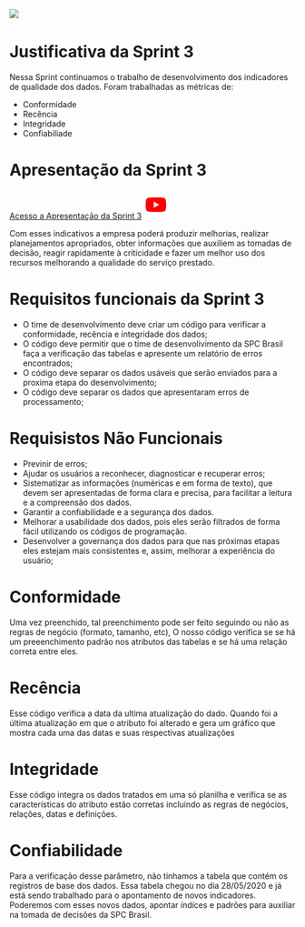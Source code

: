 ![](https://github.com/marciosousa4/projeto-integrador/blob/master/Sprint%203/sprint%203.jpg?raw=true)
# Justificativa da Sprint 3
Nessa Sprint continuamos o trabalho de desenvolvimento dos indicadores de qualidade dos dados. Foram trabalhadas as métricas de:
* Conformidade
* Recência  
* Integridade
* Confiabiliade

# Apresentação da Sprint 3
[Acesso a Apresentação da Sprint 3](https://youtu.be/8tHugKaUIFg)<img src="https://raw.githubusercontent.com/marciosousa4/projeto-integrador/1187733de59909b469e1f261c4219da7e665232e/download%20you%20tube.png" width="50" height="50" /> 



Com esses indicativos a empresa poderá produzir melhorias, realizar planejamentos apropriados, 
obter informações que auxiliem as tomadas de decisão, reagir rapidamente à criticidade e 
fazer um melhor uso dos recursos melhorando a qualidade do serviço prestado.

# Requisitos funcionais da Sprint 3
* O time de desenvolvimento deve criar um código para verificar a conformidade, recência e integridade dos dados;
* O código deve permitir que o time de desenvolivimento da SPC Brasil faça a verificação das tabelas e apresente um relatório de erros encontrados;
* O código deve separar os dados usáveis que serão enviados para a proxima etapa do desenvolvimento;
* O código deve separar os dados que apresentaram erros de processamento;

# Requisistos Não Funcionais
* Previnir de erros;
* Ajudar os usuários a reconhecer, diagnosticar e recuperar erros;
* Sistematizar as informações (numéricas e em forma de texto), que devem ser apresentadas de forma clara e precisa, para facilitar a leitura e a compreensão dos dados.
* Garantir a confiabilidade e a segurança dos dados.
* Melhorar a usabilidade dos dados, pois eles serão filtrados de forma fácil utilizando os códigos de programação.
* Desenvolver a governança dos dados para que nas próximas etapas eles estejam mais consistentes e, assim, melhorar a experiência do usuário;


# Conformidade 

Uma vez preenchido, tal preenchimento pode ser feito seguindo ou não as regras de negócio (formato, tamanho, etc),
O nosso código verifica se se há um preeenchimento padrão nos atributos das tabelas e se há uma relação correta entre eles. 

# Recência 
Esse código verifica a data da ultima atualização do dado. Quando foi a  última atualização em que o 
atributo foi alterado e gera um gráfico que mostra cada uma das datas e suas respectivas atualizações

# Integridade

Esse código integra os dados tratados em uma só planilha e verifica se as características do atributo estão corretas incluindo as regras de negócios, 
relações, datas e definições. 

# Confiabilidade
Para a verificação desse parâmetro, não tinhamos a tabela que contém os registros de base dos dados. Essa tabela chegou no dia 28/05/2020 e já está sendo trabalhado para o apontamento de novos indicadores. 
Poderemos com esses novos dados, apontar índíces e padrões para auxiliar na tomada de decisões da SPC Brasil. 






